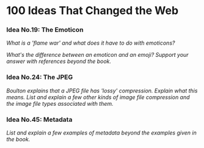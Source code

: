 # 100 Ideas That Changed the Web

### Idea No.19: The Emoticon

*What is a 'flame war' and what does it have to do with emoticons?*

*What's the difference between an emoticon and an emoji? Support your answer with references beyond the book.*

### Idea No.24: The JPEG

*Boulton explains that a JPEG file has 'lossy' compression. Explain what this means. List and explain a few other kinds of image file compression and the image file types associated with them.*

### Idea No.45: Metadata

*List and explain a few examples of metadata beyond the examples given in the book.*

